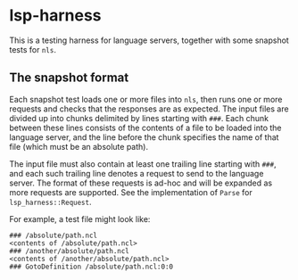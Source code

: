 # lsp-harness

This is a testing harness for language servers, together with some snapshot
tests for `nls`.

## The snapshot format

Each snapshot test loads one or more files into `nls`, then runs one or
more requests and checks that the responses are as expected. The input files
are divided up into chunks delimited by lines starting with `###`.
Each chunk between these lines consists of the contents of a file to be loaded into
the language server, and the line before the chunk specifies the name of that file
(which must be an absolute path).

The input file must also contain at least one trailing line starting with `###`,
and each such trailing line denotes a request to send to the language server.
The format of these requests is ad-hoc and will be expanded as more requests are
supported. See the implementation of `Parse` for `lsp_harness::Request`.

For example, a test file might look like:

```text
### /absolute/path.ncl
<contents of /absolute/path.ncl>
### /another/absolute/path.ncl
<contents of /another/absolute/path.ncl>
### GotoDefinition /absolute/path.ncl:0:0
```
